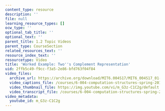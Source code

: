 ```yaml
---
content_type: resource
description: ''
file: null
learning_resource_types: []
ocw_type: ''
optional_tab_title: ''
optional_text: ''
parent_title: 1.2 Topic Videos
parent_type: CourseSection
related_resources_text: ''
resource_index_text: ''
resourcetype: Video
title: 'Worked Example: Two''s Complement Representation'
uid: 2ffb5c49-f9cc-f3a5-2e86-bfd763f04f84
video_files:
  archive_url: https://archive.org/download/MIT6.004S17/MIT6_004S17_01-02-12-02_300k.mp4
  video_captions_file: /courses/6-004-computation-structures-spring-2017/1ce4375c823152b191e55de4e4524b88_m_G3z-C1C2g.vtt
  video_thumbnail_file: https://img.youtube.com/vi/m_G3z-C1C2g/default.jpg
  video_transcript_file: /courses/6-004-computation-structures-spring-2017/0e416c7befa226591d7aa0ac2defd485_m_G3z-C1C2g.pdf
video_metadata:
  youtube_id: m_G3z-C1C2g
---
```

